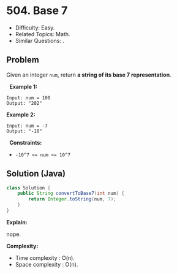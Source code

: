 # 504. Base 7

- Difficulty: Easy.
- Related Topics: Math.
- Similar Questions: .

## Problem

Given an integer ```num```, return **a string of its **base 7** representation**.

 
**Example 1:**
```
Input: num = 100
Output: "202"
```

**Example 2:**
```
Input: num = -7
Output: "-10"
```
 
**Constraints:**


	
- ```-10^7 <= num <= 10^7```



## Solution (Java)

```java
class Solution {
    public String convertToBase7(int num) {
        return Integer.toString(num, 7);
    }
}
```

**Explain:**

nope.

**Complexity:**

* Time complexity : O(n).
* Space complexity : O(n).
